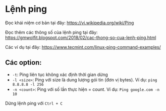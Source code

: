 # Lệnh ping

Đọc khái niệm cơ bản tại đây: https://vi.wikipedia.org/wiki/Ping

Đọc thêm các thông số của lệnh ping tại đây: https://gmwolfit.blogspot.com/2018/02/cac-thong-so-cua-lenh-ping.html

Các ví dụ tại đây: https://www.tecmint.com/linux-ping-command-examples/

## Các option:

- `-t`: Ping liên tục không xác định thời gian dừng
- `-l <size>`: Ping với size là dung lượng gói tin (đơn vị bytes). Ví dụ: `ping 8.8.8.8 -l 256`
- `-n <count>`: Ping với số lần thực hiện = count. Ví dụ: `Ping google.com -n 10`

Dừng lệnh ping với `Ctrl + C`


